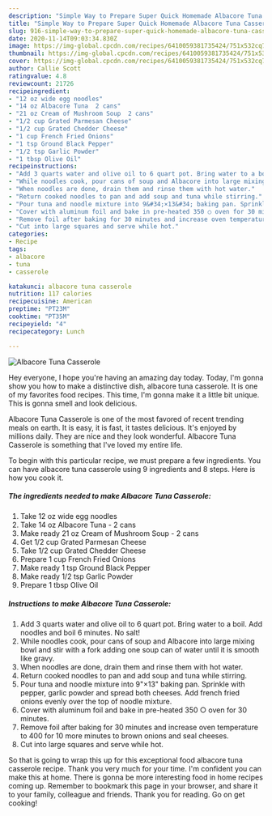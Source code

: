 ```yaml
---
description: "Simple Way to Prepare Super Quick Homemade Albacore Tuna Casserole"
title: "Simple Way to Prepare Super Quick Homemade Albacore Tuna Casserole"
slug: 916-simple-way-to-prepare-super-quick-homemade-albacore-tuna-casserole
date: 2020-11-14T09:03:34.830Z
image: https://img-global.cpcdn.com/recipes/6410059381735424/751x532cq70/albacore-tuna-casserole-recipe-main-photo.jpg
thumbnail: https://img-global.cpcdn.com/recipes/6410059381735424/751x532cq70/albacore-tuna-casserole-recipe-main-photo.jpg
cover: https://img-global.cpcdn.com/recipes/6410059381735424/751x532cq70/albacore-tuna-casserole-recipe-main-photo.jpg
author: Callie Scott
ratingvalue: 4.8
reviewcount: 21726
recipeingredient:
- "12 oz wide egg noodles"
- "14 oz Albacore Tuna  2 cans"
- "21 oz Cream of Mushroom Soup  2 cans"
- "1/2 cup Grated Parmesan Cheese"
- "1/2 cup Grated Chedder Cheese"
- "1 cup French Fried Onions"
- "1 tsp Ground Black Pepper"
- "1/2 tsp Garlic Powder"
- "1 tbsp Olive Oil"
recipeinstructions:
- "Add 3 quarts water and olive oil to 6 quart pot. Bring water to a boil. Add noodles and boil 6 minutes. No salt!"
- "While noodles cook, pour cans of soup and Albacore into large mixing bowl and stir with a fork adding one soup can of water until it is smooth like gravy."
- "When noodles are done, drain them and rinse them with hot water."
- "Return cooked noodles to pan and add soup and tuna while stirring."
- "Pour tuna and noodle mixture into 9&#34;×13&#34; baking pan. Sprinkle with pepper, garlic powder and spread both cheeses. Add french fried onions evenly over the top of noodle mixture."
- "Cover with aluminum foil and bake in pre-heated 350 ○ oven for 30 minutes."
- "Remove foil after baking for 30 minutes and increase oven temperature to 400 for 10 more minutes to brown onions and seal cheeses."
- "Cut into large squares and serve while hot."
categories:
- Recipe
tags:
- albacore
- tuna
- casserole

katakunci: albacore tuna casserole 
nutrition: 117 calories
recipecuisine: American
preptime: "PT23M"
cooktime: "PT35M"
recipeyield: "4"
recipecategory: Lunch

---
```



![Albacore Tuna Casserole](https://img-global.cpcdn.com/recipes/6410059381735424/751x532cq70/albacore-tuna-casserole-recipe-main-photo.jpg)

Hey everyone, I hope you're having an amazing day today. Today, I'm gonna show you how to make a distinctive dish, albacore tuna casserole. It is one of my favorites food recipes. This time, I'm gonna make it a little bit unique. This is gonna smell and look delicious.



Albacore Tuna Casserole is one of the most favored of recent trending meals on earth. It is easy, it is fast, it tastes delicious. It's enjoyed by millions daily. They are nice and they look wonderful. Albacore Tuna Casserole is something that I've loved my entire life.


To begin with this particular recipe, we must prepare a few ingredients. You can have albacore tuna casserole using 9 ingredients and 8 steps. Here is how you cook it.

<!--inarticleads1-->

##### The ingredients needed to make Albacore Tuna Casserole:

1. Take 12 oz wide egg noodles
1. Take 14 oz Albacore Tuna - 2 cans
1. Make ready 21 oz Cream of Mushroom Soup - 2 cans
1. Get 1/2 cup Grated Parmesan Cheese
1. Take 1/2 cup Grated Chedder Cheese
1. Prepare 1 cup French Fried Onions
1. Make ready 1 tsp Ground Black Pepper
1. Make ready 1/2 tsp Garlic Powder
1. Prepare 1 tbsp Olive Oil




<!--inarticleads2-->

##### Instructions to make Albacore Tuna Casserole:

1. Add 3 quarts water and olive oil to 6 quart pot. Bring water to a boil. Add noodles and boil 6 minutes. No salt!
1. While noodles cook, pour cans of soup and Albacore into large mixing bowl and stir with a fork adding one soup can of water until it is smooth like gravy.
1. When noodles are done, drain them and rinse them with hot water.
1. Return cooked noodles to pan and add soup and tuna while stirring.
1. Pour tuna and noodle mixture into 9&#34;×13&#34; baking pan. Sprinkle with pepper, garlic powder and spread both cheeses. Add french fried onions evenly over the top of noodle mixture.
1. Cover with aluminum foil and bake in pre-heated 350 ○ oven for 30 minutes.
1. Remove foil after baking for 30 minutes and increase oven temperature to 400 for 10 more minutes to brown onions and seal cheeses.
1. Cut into large squares and serve while hot.




So that is going to wrap this up for this exceptional food albacore tuna casserole recipe. Thank you very much for your time. I'm confident you can make this at home. There is gonna be more interesting food in home recipes coming up. Remember to bookmark this page in your browser, and share it to your family, colleague and friends. Thank you for reading. Go on get cooking!
